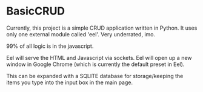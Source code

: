 # BasicCRUD
Currently, this project is a simple CRUD application written in Python. It uses only one external module called 'eel'. Very underrated, imo.

99% of all logic is in the javascript.

Eel will serve the HTML and Javascript via sockets. Eel will open up a new window in Google Chrome (which is currently the default preset in Eel).

This can be expanded with a SQLITE database for storage/keeping the items you type into the input box in the main page.
